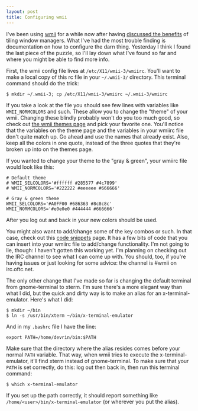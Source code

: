 ```yaml
---
layout: post
title: Configuring wmii
---
```


I've been using [wmii] for a while now after having [discussed the
benefits][1] of tiling window managers. What I've had the most trouble
finding is documentation on how to configure the darn thing. Yesterday
I think I found the last piece of the puzzle, so I'll lay down what
I've found so far and where you might be able to find more info.

[wmii]: http://www.suckless.org/wiki/wmii
[1]: http://aneviltrend.com/articles/1

First, the wmii config file lives at `/etc/X11/wmii-3/wmiirc`. You'll
want to make a local copy of this rc file in your `~/.wmii-3/`
directory. This terminal command should do the trick:

    $ mkdir ~/.wmii-3; cp /etc/X11/wmii-3/wmiirc ~/.wmii-3/wmiirc

If you take a look at the file you should see few lines with variables
like `WMII_NORMCOLORS` and such. These allow you to change the "theme"
of your wmii. Changing these blindly probably won't do you too much
good, so check out [the wmii themes page][2] and pick your favorite
one. You'll notice that the variables on the theme page and the
variables in your wmiirc file don't quite match up. Go ahead and use
the names that already exist. Also, keep all the colors in one quote,
instead of the three quotes that they're broken up into on the themes
page.

[2]: http://www.suckless.org/wiki/wmii/tips/themes

If you wanted to change your theme to the "gray & green", your wmiirc
file would look like this:

    # Default theme
    # WMII_SELCOLORS='#ffffff #285577 #4c7899'
    # WMII_NORMCOLORS='#222222 #eeeeee #666666'
    
    # Gray & green theme
    WMII_SELCOLORS='#A0FF00 #686363 #8c8c8c'
    WMII_NORMCOLORS='#e0e0e0 #444444 #666666'

After you log out and back in your new colors should be used.

You might also want to add/change some of the key combos or such. In
that case, check out this [code snippets][3] page. It has a few bits
of code that you can insert into your wmiirc file to add/change
functionality. I'm not going to lie, though: I haven't gotten this
working yet. I'm planning on checking out the IRC channel to see what
I can come up with. You should, too, if you're having issues or just
looking for some advice: the channel is #wmii on irc.oftc.net.

[3]: http://www.suckless.org/wiki/wmii/tips/code_snippets

The only other change that I've made so far is changing the default
terminal from gnome-terminal to xterm. I'm sure there's a more elegant
way than what I did, but the quick and dirty way is to make an alias
for an x-terminal-emulator.  Here's what I did:

    $ mkdir ~/bin
    $ ln -s /usr/bin/xterm ~/bin/x-terminal-emulator

And in my `.bashrc` file I have the line:

    export PATH=/home/devrin/bin:$PATH

Make sure that the directory where the alias resides comes before your
normal `PATH` variable. That way, when wmii tries to execute the
x-terminal-emulator, it'll find xterm instead of gnome-terminal. To
make sure that your `PATH` is set correctly, do this: log out then
back in, then run this terminal command:

    $ which x-terminal-emulator

If you set up the path correctly, it should report something like
`/home/<user>/bin/x-terminal-emulator` (or wherever you put the
alias).
